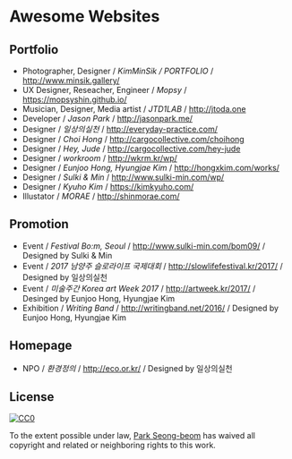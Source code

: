 # Awesome Websites

## Portfolio
 * Photographer, Designer / _KimMinSik / PORTFOLIO_ / http://www.minsik.gallery/
 * UX Designer, Reseacher, Engineer / _Mopsy_ / https://mopsyshin.github.io/
 * Musician, Designer, Media artist / _JTD1LAB_ / http://jtoda.one
 * Developer / _Jason Park_ / http://jasonpark.me/
 * Designer / _일상의실천_ / http://everyday-practice.com/
 * Designer / _Choi Hong_ / http://cargocollective.com/choihong
 * Designer / _Hey, Jude_ / http://cargocollective.com/hey-jude
 * Designer / _workroom_ / http://wkrm.kr/wp/
 * Designer / _Eunjoo Hong, Hyungjae Kim_ / http://hongxkim.com/works/
 * Designer / _Sulki & Min_ / http://www.sulki-min.com/wp/
 * Designer / _Kyuho Kim_ / https://kimkyuho.com/
 * Illustator / _MORAE_ / http://shinmorae.com/

## Promotion

 * Event / _Festival Bo:m, Seoul_ / http://www.sulki-min.com/bom09/ / Designed by Sulki & Min
 * Event / _2017 남양주 슬로라이프 국제대회_ / http://slowlifefestival.kr/2017/ / Designed by 일상의실천
 * Event / _미술주간 Korea art Week 2017_ / http://artweek.kr/2017/ / Desinged by Eunjoo Hong, Hyungjae Kim
 * Exhibition /  _Writing Band_ / http://writingband.net/2016/ / Designed by Eunjoo Hong, Hyungjae Kim

## Homepage

* NPO / _환경정의_ /  http://eco.or.kr/ / Designed by 일상의실천

## License

[![CC0](http://mirrors.creativecommons.org/presskit/buttons/88x31/svg/cc-zero.svg)](https://creativecommons.org/publicdomain/zero/1.0/)

To the extent possible under law, [Park Seong-beom](https://parksb.github.io/) has waived all copyright and related or neighboring rights to this work.